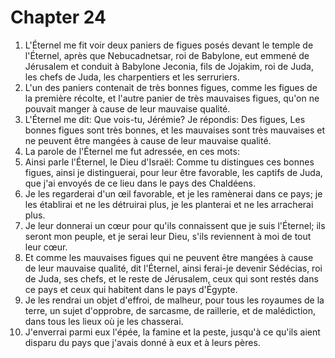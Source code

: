 # Chapter 24

1. L'Éternel me fit voir deux paniers de figues posés devant le temple de l'Éternel, après que Nebucadnetsar, roi de Babylone, eut emmené de Jérusalem et conduit à Babylone Jeconia, fils de Jojakim, roi de Juda, les chefs de Juda, les charpentiers et les serruriers.
2. L'un des paniers contenait de très bonnes figues, comme les figues de la première récolte, et l'autre panier de très mauvaises figues, qu'on ne pouvait manger à cause de leur mauvaise qualité.
3. L'Éternel me dit: Que vois-tu, Jérémie? Je répondis: Des figues, Les bonnes figues sont très bonnes, et les mauvaises sont très mauvaises et ne peuvent être mangées à cause de leur mauvaise qualité.
4. La parole de l'Éternel me fut adressée, en ces mots:
5. Ainsi parle l'Éternel, le Dieu d'Israël: Comme tu distingues ces bonnes figues, ainsi je distinguerai, pour leur être favorable, les captifs de Juda, que j'ai envoyés de ce lieu dans le pays des Chaldéens.
6. Je les regarderai d'un œil favorable, et je les ramènerai dans ce pays; je les établirai et ne les détruirai plus, je les planterai et ne les arracherai plus.
7. Je leur donnerai un cœur pour qu'ils connaissent que je suis l'Éternel; ils seront mon peuple, et je serai leur Dieu, s'ils reviennent à moi de tout leur cœur.
8. Et comme les mauvaises figues qui ne peuvent être mangées à cause de leur mauvaise qualité, dit l'Éternel, ainsi ferai-je devenir Sédécias, roi de Juda, ses chefs, et le reste de Jérusalem, ceux qui sont restés dans ce pays et ceux qui habitent dans le pays d'Égypte.
9. Je les rendrai un objet d'effroi, de malheur, pour tous les royaumes de la terre, un sujet d'opprobre, de sarcasme, de raillerie, et de malédiction, dans tous les lieux où je les chasserai.
10. J'enverrai parmi eux l'épée, la famine et la peste, jusqu'à ce qu'ils aient disparu du pays que j'avais donné à eux et à leurs pères.

